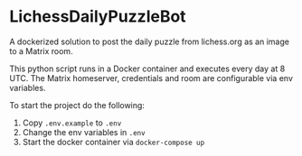 # LichessDailyPuzzleBot
A dockerized solution to post the daily puzzle from lichess.org as an image to a Matrix room.

This python script runs in a Docker container and executes every day at 8 UTC.
The Matrix homeserver, credentials and room are configurable via env variables.

To start the project do the following:
1. Copy `.env.example` to `.env`
2. Change the env variables in `.env`
3. Start the docker container via `docker-compose up`
